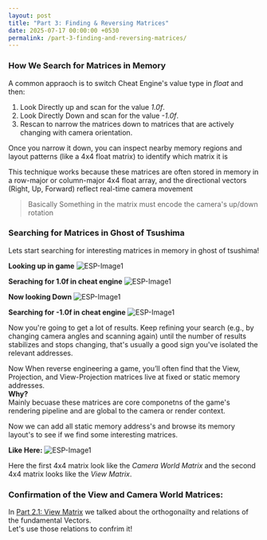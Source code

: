 ```yaml
---
layout: post
title: "Part 3: Finding & Reversing Matrices"
date: 2025-07-17 00:00:00 +0530
permalink: /part-3-finding-and-reversing-matrices/
---
```


### How We Search for Matrices in Memory

A common appraoch is to switch Cheat Engine's value type in *float* and then:

1. Look Directly up and scan for the value *1.0f*.
2. Look Directly Down and scan for the value *-1.0f*.
3. Rescan to narrow the matrices down to matrices that are actively changing with camera orientation.

Once you narrow it down, you can inspect nearby memory regions and layout patterns (like a 4x4 float matrix) to identify which matrix it is

This technique works because these matrices are often stored in memory in a row-major or column-major 4x4 float array, and the directional 
vectors (Right, Up, Forward) reflect real-time camera movement

>Basically Something in the matrix must encode the camera's up/down rotation

### Searching for Matrices in Ghost of Tsushima

Lets start searching for interesting matrices in memory in ghost of tsushima!

**Looking up in game**
![ESP-Image1](/ViewProj-Blog/assets/images/part-3/look-up-got.png)

**Seraching for 1.0f in cheat engine**
![ESP-Image1](/ViewProj-Blog/assets/images/part-3/ce-first-scan.png)

**Now looking Down**
![ESP-Image1](/ViewProj-Blog/assets/images/part-3/look-down-got.png)

**Searching for -1.0f in cheat engine**
![ESP-Image1](/ViewProj-Blog/assets/images/part-3/ce-second-scan.png)

Now you're going to get a lot of results. Keep refining your search (e.g., by changing camera angles and scanning again) until the 
number of results stabilizes and stops changing, that's usually a good sign you've isolated the relevant addresses.  

Now When reverse engineering a game, you’ll often find that the View, Projection, and View-Projection matrices live at fixed or static memory addresses.  
**Why?**  
Mainly becuase these matrices are core componetns of the game's rendering pipeline and are global to the camera or render context.  

Now we can add all static memory address's and browse its memory layout's to see if we find some interesting matrices.  

**Like Here:**
![ESP-Image1](/ViewProj-Blog/assets/images/part-3/cam-world-matrix-and-view-matrix.png)

Here the first 4x4 matrix look like the *Camera World Matrix* and the second 4x4 matrix looks like the *View Matrix*.

### Confirmation of the View and Camera World Matrices:

In [Part 2.1: View Matrix](/ViewProj-Blog/part-2.1-view-matrix/) we talked about the orthogonailty and relations of the fundamental Vectors.  
Let's use those relations to confrim it!

































